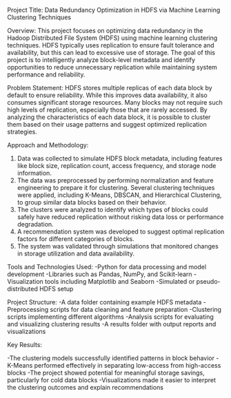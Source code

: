 Project Title: Data Redundancy Optimization in HDFS via Machine Learning Clustering Techniques

Overview:
This project focuses on optimizing data redundancy in the Hadoop Distributed File System (HDFS) using machine learning clustering techniques. HDFS typically uses replication to ensure fault tolerance and availability, but this can lead to excessive use of storage. The goal of this project is to intelligently analyze block-level metadata and identify opportunities to reduce unnecessary replication while maintaining system performance and reliability.

Problem Statement:
HDFS stores multiple replicas of each data block by default to ensure reliability. While this improves data availability, it also consumes significant storage resources. Many blocks may not require such high levels of replication, especially those that are rarely accessed. By analyzing the characteristics of each data block, it is possible to cluster them based on their usage patterns and suggest optimized replication strategies.

Approach and Methodology:
1. Data was collected to simulate HDFS block metadata, including features like block size, replication count, access frequency, and storage node information.
2. The data was preprocessed by performing normalization and feature engineering to prepare it for clustering.
Several clustering techniques were applied, including K-Means, DBSCAN, and Hierarchical Clustering, to group similar data blocks based on their behavior.
3. The clusters were analyzed to identify which types of blocks could safely have reduced replication without risking data loss or performance degradation.
4. A recommendation system was developed to suggest optimal replication factors for different categories of blocks.
5. The system was validated through simulations that monitored changes in storage utilization and data availability.

Tools and Technologies Used:
-Python for data processing and model development
-Libraries such as Pandas, NumPy, and Scikit-learn
-Visualization tools including Matplotlib and Seaborn
-Simulated or pseudo-distributed HDFS setup

Project Structure:
-A data folder containing example HDFS metadata
-Preprocessing scripts for data cleaning and feature preparation
-Clustering scripts implementing different algorithms
-Analysis scripts for evaluating and visualizing clustering results
-A results folder with output reports and visualizations

Key Results:

-The clustering models successfully identified patterns in block behavior
-K-Means performed effectively in separating low-access from high-access blocks
-The project showed potential for meaningful storage savings, particularly for cold data blocks
-Visualizations made it easier to interpret the clustering outcomes and explain recommendations
